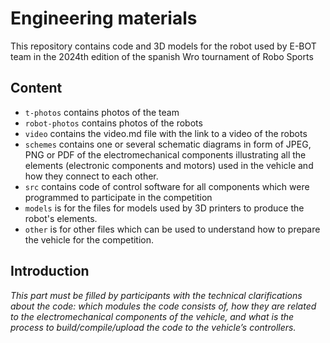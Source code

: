 Engineering materials
====

This repository contains code and 3D models for the robot used by E-BOT team in the 2024th edition of the spanish Wro tournament of Robo Sports

## Content

* `t-photos` contains photos of the team 
* `robot-photos` contains photos of the robots
* `video` contains the video.md file with the link to a video of the robots
* `schemes` contains one or several schematic diagrams in form of JPEG, PNG or PDF of the electromechanical components illustrating all the elements (electronic components and motors) used in the vehicle and how they connect to each other.
* `src` contains code of control software for all components which were programmed to participate in the competition
* `models` is for the files for models used by 3D printers to produce the robot's elements.
* `other` is for other files which can be used to understand how to prepare the vehicle for the competition. 
## Introduction

_This part must be filled by participants with the technical clarifications about the code: which modules the code consists of, how they are related to the electromechanical components of the vehicle, and what is the process to build/compile/upload the code to the vehicle’s controllers._
